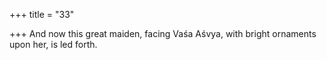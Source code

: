 +++
title = "33"

+++
And now this great maiden, facing Vaśa Aśvya,
with bright ornaments upon her, is led forth.